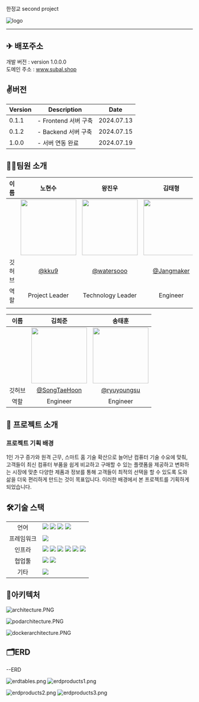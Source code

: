 한정교 second project

![logo](https://github.com/user-attachments/assets/ea4b8a5a-c239-402f-8829-4a4bb2ee507b)

---
## ✈ 배포주소

개발 버전 : version 1.0.0.0 </br>
도메인 주소 : www.subal.shop </br>

## ✌️버전
| Version | Description | Date |
| --- | --- | --- |
| 0.1.1 | - Frontend 서버 구축 | 2024.07.13 |
| 0.1.2 | - Backend 서버 구축 | 2024.07.15 |
| 1.0.0 | - 서버 연동 완료 | 2024.07.19 |



## 🧑‍💻팀원 소개

| 이름 | 노현수 | 왕진우 | 김태형 |
| :------------: | :------------: | :------------: | :------------: |
|  | <img src="https://avatars.githubusercontent.com/u/174182609?v=4" width="150" /> | <img src= "https://avatars.githubusercontent.com/u/175070823?v=4" width="150"/> | <img src= "https://avatars.githubusercontent.com/u/174423823?v=4" width="150"/> |
| 깃허브 | [@kku9](https://github.com/kku9) | [@watersooo](https://github.com/watersooo) | [@Jangmaker](https://github.com/Jangmaker) |
| 역할 | Project Leader | Technology Leader | Engineer |
|  |  |  |  |

| 이름 | 김희준 | 송태훈 |
| :------------: | :------------: | :------------: |
|  | <img src="https://avatars.githubusercontent.com/u/106800250?v=4" width="150"/> | <img src="https://avatars.githubusercontent.com/u/121004134?v=4" width="150"/> |
| 깃허브 | [@SongTaeHoon](https://github.com/SongTaeHoon) | [@ryuyoungsu](https://github.com/ryuyoungsu) |
| 역할 | Engineer | Engineer |



## 📌 프로젝트 소개


### 프로젝트 기획 배경
1인 가구 증가와 원격 근무, 스마트 홈 기술 확산으로 늘어난 컴퓨터 기술 수요에 맞춰, 고객들이 최신 컴퓨터 부품을 쉽게 비교하고 구매할 수 있는 플랫폼을 제공하고 변화하는 시장에 맞춘 다양한 제품과 정보를 통해 고객들이 최적의 선택을 할 수 있도록 도와 삶을 더욱 편리하게 만드는 것이 목표입니다.
이러한 배경에서 본 프로젝트를 기획하게 되었습니다.
## 🛠기술 스택

<table>
<tr>
 <td align="center">언어</td>
 <td>
  <img src="https://img.shields.io/badge/JavaScript-F7DF1E?style=for-the-badge&logo=JavaScript&logoColor=ffffff"/>
  <img src="https://img.shields.io/badge/Java-orange?style=for-the-badge&logo=Java&logoColor=white"/>
  <img src="https://img.shields.io/badge/html5-E34F26?style=for-the-badge&logo=html5&logoColor=white"> 	 
  <img src="https://img.shields.io/badge/css-1572B6?style=for-the-badge&logo=css3&logoColor=white"/>
 </td>
</tr>
	
<tr>
 <td align="center">프레임워크</td>
 <td>
  <img src="https://img.shields.io/badge/Spring-6DB33F?style=for-the-badge&logo=Spring&logoColor=ffffff"/> 
</tr>

<tr>
 <td align="center">인프라</td>
 <td>
  <img src="https://img.shields.io/badge/MYSQL-4479A1?style=for-the-badge&logo=MYSQL&logoColor=ffffff"/>
  <img src="https://img.shields.io/badge/tomcat-F8DC75?style=for-the-badge&logo=apachetomcat&logoColor=black">
	<img src="https://img.shields.io/badge/nginx-009639?style=for-the-badge&logo=nginx&logoColor=white">
  <img src="https://img.shields.io/badge/docker-2496ED?style=for-the-badge&logo=docker&logoColor=ffffff"/>
  <img src="https://img.shields.io/badge/linux-FCC624?style=for-the-badge&logo=linux&logoColor=black">
  <img src="https://img.shields.io/badge/oracle-F80000?style=for-the-badge&logo=oracle&logoColor=white"> 
  
<tr>
 <td align="center">협업툴</td>
 <td>
    <img src="https://img.shields.io/badge/Git-F05032?style=for-the-badge&logo=Git&logoColor=white"/>
    <img src="https://img.shields.io/badge/GitHub-181717?style=for-the-badge&logo=GitHub&logoColor=white"/> 
 </td>
</tr>
<tr>
 <td align="center">기타</td>
 <td>
    <img src="https://img.shields.io/badge/Notion-000000?style=for-the-badge&logo=Notion&logoColor=white"/> 
</tr>
</table>



## 🧱아키텍처
![architecture.PNG](MyHomeGYM/architecture.png)

![podarchitecture.PNG](MyHomeGYM/dockerarchitecture.png)

![dockerarchitecture.PNG](MyHomeGYM/podarchitecture.png)


## 🗂ERD
--ERD

![erdtables.png](MyHomeGYM/erdtables.png)		![erdproducts1.png](MyHomeGYM/erdproducts1.png)	

![erdproducts2.png](MyHomeGYM/erdproducts2.png)		![erdproducts3.png](MyHomeGYM/erdproducts3.png)


